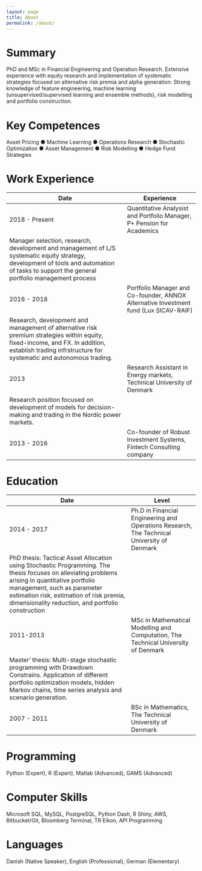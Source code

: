 ```yaml
---
layout: page
title: About
permalink: /about/
---
```

# Summary
PhD and MSc in Financial Engineering and Operation Research. Extensive experience with equity research and implementation of systematic strategies focused on alternative risk premia and alpha generation. Strong knowledge of feature engineering, machine learning (unsupervised/supervised learning and ensemble methods), risk modelling and portfolio construction.

# Key Competences
Asset Pricing ● Machine Learning ● Operations Research ● Stochastic Optimization ● Asset Management ● Risk Modelling ● Hedge Fund Strategies


# Work Experience

Date | Experience
------------ | -------------
2018 - Present | Quantitative Analysist and Portfolio Manager, P+ Pension for Academics
 | Manager selection, research, development and management of L/S systematic equity strategy, development of tools and automation of tasks to support the general portfolio management process
2016 - 2018 | Portfolio Manager and Co-founder, ANNOX Alternative Investment fund (Lux SICAV-RAIF) 
 | Research, development and management of alternative risk premium strategies within equity, fixed-income, and FX. In addition, establish trading infrstructure for systematic and autonomous trading.
2013 | Research Assistant in Energy markets, Technical University of Denmark
 | Research position focused on development of models for decision-making and trading in the Nordic power markets.
2013 - 2016 | Co-founder of Robust Investment Systems, Fintech Consulting company

# Education

Date | Level
------------ | -------------
2014 - 2017 | Ph.D in Financial Engineering and Operations Research, The Technical University of Denmark
 | PhD thesis: Tactical Asset Allocation using Stochastic Programming. The thesis focuses on alleviating problems arising in quantitative portfolio management, such as parameter estimation risk, estimation of risk premia, dimensionality reduction, and portfolio construction 
2011-2013 | MSc in Mathematical Modelling and Computation, The Technical University of Denmark
 | Master’ thesis: Multi-stage stochastic programming with Drawdown Constrains. Application of different portfolio optimization models, hidden Markov chains, time series analysis and scenario generation.
2007 - 2011 | BSc in Mathematics, The Technical University of Denmark

# Programming 
Python (Expert), R (Expert), Matlab (Advanced), GAMS (Advanced)

# Computer Skills
Microsoft SQL, MySQL, PostgreSQL, Python Dash, R Shiny, AWS, Bitbucket/Git, Bloomberg Terminal, TR Eikon, API Programming

# Languages 
Danish (Native Speaker), English (Professional), German (Elementary)
